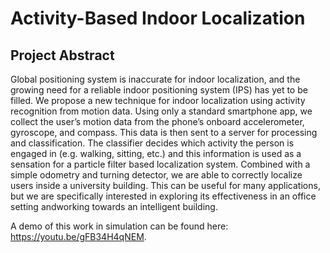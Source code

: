 # Activity-Based Indoor Localization

Project Abstract
------
Global positioning system is inaccurate for indoor localization, and the growing need for a reliable indoor positioning system (IPS) has yet to be filled. We propose a new technique for indoor localization using activity recognition from motion data. Using only a standard smartphone app, we collect the user’s motion data from the phone’s onboard accelerometer, gyroscope, and compass. This data is then sent to a server for processing and classification. The classifier decides which activity the person is engaged in (e.g. walking, sitting, etc.) and this information is used as a sensation for a particle filter based localization system. Combined with a simple odometry and turning detector, we are able to correctly localize users inside a university building. This can be useful for many applications, but we are specifically interested in exploring its effectiveness in an office setting andworking towards an intelligent building.

A demo of this work in simulation can be found here: https://youtu.be/gFB34H4qNEM.
